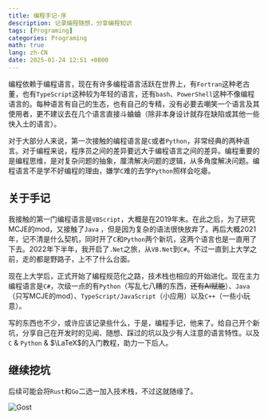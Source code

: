 ```yaml
---
title: 编程手记·序
description: 记录编程随想，分享编程知识
tags: [Programing]
categories: Programing
math: true
lang: zh-CN
date: 2025-01-24 12:51 +0800
--- 
```


编程依赖于编程语言，现在有许多编程语言活跃在世界上，有`Fortran`这种老古董，也有`TypeScript`这种较为年轻的语言，还有`bash`、`PowerShell`这种不像编程语言的。每种语言有自己的生态，也有自己的专精，没有必要去嘲笑一个语言及其使用者，更不建议去在几个语言直接斗蛐蛐（除非本身设计就存在缺陷或其他一些快入土的语言）。

对于大部分人来说，第一次接触的编程语言是`C`或者`Python`，非常经典的两种语言。对于编程来说，程序员之间的差异要远大于编程语言之间的差异。编程重要的是编程思维，是对复杂问题的抽象，厘清解决问题的逻辑，从多角度解决问题。编程语言不是学不好编程的理由，嫌学`C`难的去学`Python`照样会吃瘪。

## 关于手记

我接触的第一门编程语言是`VBScript`，大概是在2019年末。在此之后，为了研究MCJE的mod，又接触了`Java` ，但是因为复杂的语法很快放弃了。再后大概2021年，记不清是什么契机，同时开了`C`和`Python`两个新坑，这两个语言也是一直用了下去。2022年下半年，我开启了`.Net`之旅，从`VB.Net`到`C#`。不过一直到上大学之前，走的都是野路子，上不了什么台面。

现在上大学后，正式开始了编程规范化之路，技术栈也相应的开始进化。现在主力编程语言是`C#`，次级一点的有`Python`（写乱七八糟的东西，~~还有AI赋能~~）、`Java`（只写MCJE的mod）、`TypeScript/JavaScript`（小应用）以及`C++`（一些小玩意）。

写的东西也不少，或许应该记录些什么，于是，编程手记，他来了。给自己开个新坑，分享自己在开发时的见闻、随想、踩过的坑以及少有人注意的语言特性。以及`C` & `Python` & $\LaTeX$的入门教程，助力一下后人。

## 继续挖坑

后续可能会将`Rust`和`Go`二选一加入技术栈，不过这就随缘了。

![Gost](images/pnp/gost.png)